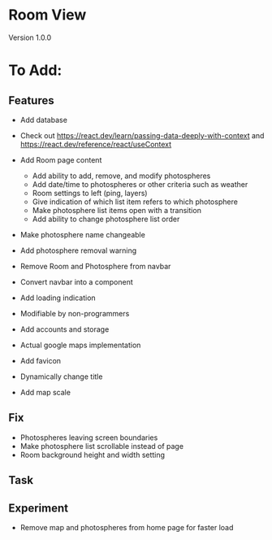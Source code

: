 # Room View
Version 1.0.0

# To Add:

## Features
- Add database
- Check out https://react.dev/learn/passing-data-deeply-with-context and https://react.dev/reference/react/useContext

- Add Room page content
  - Add ability to add, remove, and modify photospheres
  - Add date/time to photospheres or other criteria such as weather
  - Room settings to left (ping, layers)
  - Give indication of which list item refers to which photosphere
  - Make photosphere list items open with a transition
  - Add ability to change photosphere list order

- Make photosphere name changeable
- Add photosphere removal warning
- Remove Room and Photosphere from navbar
- Convert navbar into a component
- Add loading indication
- Modifiable by non-programmers
- Add accounts and storage
- Actual google maps implementation
- Add favicon
- Dynamically change title
- Add map scale

## Fix
- Photospheres leaving screen boundaries
- Make photosphere list scrollable instead of page
- Room background height and width setting

## Task

## Experiment
- Remove map and photospheres from home page for faster load
